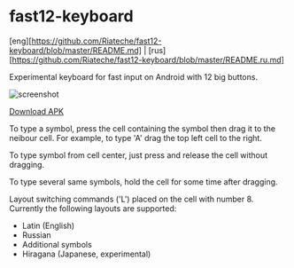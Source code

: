 fast12-keyboard
===============

[eng][https://github.com/Riateche/fast12-keyboard/blob/master/README.md] | [rus][https://github.com/Riateche/fast12-keyboard/blob/master/README.ru.md]


Experimental keyboard for fast input on Android with 12 big buttons.

![screenshot](https://raw.github.com/Riateche/fast12-keyboard/master/doc/screenshot.jpg)

[Download APK](https://github.com/Riateche/fast12-keyboard/raw/master/apk/fast12-keyboard.apk)

To type a symbol, press the cell containing the symbol then drag
it to the neibour cell. For example, to type 'A' drag the top left cell to the right.

To type symbol from cell center, just press and release the cell without dragging.

To type several same symbols, hold the cell for some time after dragging.

Layout switching commands ('L') placed on the cell with number 8. Currently the following layouts are supported:

- Latin (English)
- Russian
- Additional symbols
- Hiragana (Japanese, experimental)

